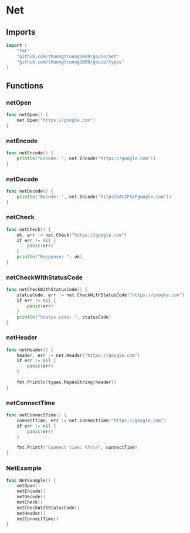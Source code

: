 # Net

## Imports

```go
import (
	"fmt"
	"github.com/thuongtruong1009/gouse/net"
	"github.com/thuongtruong1009/gouse/types"
)
```
## Functions


### netOpen

```go
func netOpen() {
	net.Open("https://google.com")
}
```

### netEncode

```go
func netEncode() {
	println("Encode: ", net.Encode("https://google.com"))
}
```

### netDecode

```go
func netDecode() {
	println("Decode: ", net.Decode("https%3A%2F%2Fgoogle.com"))
}
```

### netCheck

```go
func netCheck() {
	ok, err := net.Check("https://google.com")
	if err != nil {
		panic(err)
	}
	println("Response: ", ok)
}
```

### netCheckWithStatusCode

```go
func netCheckWithStatusCode() {
	statusCode, err := net.CheckWithStatusCode("https://google.com")
	if err != nil {
		panic(err)
	}
	println("Status code: ", statusCode)
}
```

### netHeader

```go
func netHeader() {
	header, err := net.Header("https://google.com")
	if err != nil {
		panic(err)
	}

	fmt.Println(types.MapAsString(header))
}
```

### netConnectTime

```go
func netConnectTime() {
	connectTime, err := net.ConnectTime("https://google.com")
	if err != nil {
		panic(err)
	}

	fmt.Printf("Connect time: %fs\n", connectTime)
}
```

### NetExample

```go
func NetExample() {
	netOpen()
	netEncode()
	netDecode()
	netCheck()
	netCheckWithStatusCode()
	netHeader()
	netConnectTime()
}
```

